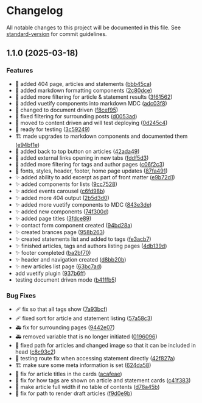 # Changelog

All notable changes to this project will be documented in this file. See [standard-version](https://github.com/conventional-changelog/standard-version) for commit guidelines.

## 1.1.0 (2025-03-18)


### Features

* :art: added 404 page, articles and statements ([bbb45ca](https://github.com/marvinroman/iedsa.org/commit/bbb45cac8c729efc6d98eb699a1203ab6cde07b7))
* :art: added markdown formatting components ([2c80dce](https://github.com/marvinroman/iedsa.org/commit/2c80dce462ba92b5a69fdb4e0b0dece7889cb6a3))
* :art: added more filtering for article & statement results ([3f61562](https://github.com/marvinroman/iedsa.org/commit/3f6156234147c7aa646b25e39144d397da75ec66))
* :art: added vuetify components into markdown MDC ([adc03f8](https://github.com/marvinroman/iedsa.org/commit/adc03f8efcf08fe520041b2e5788799b95b36682))
* :art: changed to document driven ([f8cef95](https://github.com/marvinroman/iedsa.org/commit/f8cef95b50f72666f39559f2ce29e3f34acbb5ad))
* :art: fixed filtering for surrounding posts ([d0053ad](https://github.com/marvinroman/iedsa.org/commit/d0053ad8c656df0d46a97ca75a18d82cb366cf37))
* :art: moved to content driven and will test deploying ([0d245c4](https://github.com/marvinroman/iedsa.org/commit/0d245c4f737024afb36abb65c0a93de35569e4ec))
* :bookmark: ready for testing ([3c59249](https://github.com/marvinroman/iedsa.org/commit/3c592494549db0f4c4793a3a1d4f5c1b34a38b19))
* :building_construction: made upgrades to markdown components and documented them ([e94bf1e](https://github.com/marvinroman/iedsa.org/commit/e94bf1eabe20ea65406b6bfd08ecaa3c740905b5))
* :lipstick: added back to top button on articles ([42ada49](https://github.com/marvinroman/iedsa.org/commit/42ada49072784ceec08580e2cc27c7338c553dae))
* :lipstick: added external links opening in new tabs ([fddf5d3](https://github.com/marvinroman/iedsa.org/commit/fddf5d3b328b3fb495a6516f8656e8eea2dfe7ba))
* :lipstick: added more filtering for tags and author pages ([c06f2c3](https://github.com/marvinroman/iedsa.org/commit/c06f2c3bd8c7a77317a78cf3b50b89f9d8d9aacb))
* :lipstick: fonts, styles, header, footer, home page updates ([87fa491](https://github.com/marvinroman/iedsa.org/commit/87fa4916ec5193ca8481f5e0432a046db048450e))
* :sparkles: added ability to add excerpt as part of front matter ([e9b72d1](https://github.com/marvinroman/iedsa.org/commit/e9b72d1323414735ac11aaf3e3d6c8045a01c1e7))
* :sparkles: added components for lists ([9cc7528](https://github.com/marvinroman/iedsa.org/commit/9cc752850d2a44e1aa312abe1281e5623eb11c31))
* :sparkles: added events carousel ([c6fd98b](https://github.com/marvinroman/iedsa.org/commit/c6fd98b2df0847c8c982f4b239a922cb1fc7abde))
* :sparkles: added more 404 output ([2b5d3d0](https://github.com/marvinroman/iedsa.org/commit/2b5d3d06fde0e65f1f05f803f30e5c44fc0ea97d))
* :sparkles: added more vuetify components to MDC ([843e3de](https://github.com/marvinroman/iedsa.org/commit/843e3de4d2bbbe94d946b223c3fa7585d41d6ac7))
* :sparkles: added new components ([74f300d](https://github.com/marvinroman/iedsa.org/commit/74f300d2eff07d2d142be3bc13fce729f0d49c61))
* :sparkles: added page titles ([3fdce89](https://github.com/marvinroman/iedsa.org/commit/3fdce89d63bdba74ae3b984934a6eefa993e57a2))
* :sparkles: contact form component created ([94bd28a](https://github.com/marvinroman/iedsa.org/commit/94bd28a58e1c566ee5b5c22b42413a7d464911ae))
* :sparkles: created brances page ([958b263](https://github.com/marvinroman/iedsa.org/commit/958b263f101fef904f829a0e9859934c417d2d97))
* :sparkles: created statements list and added to tags ([fe3acb7](https://github.com/marvinroman/iedsa.org/commit/fe3acb7ba5c4737884f9dfd1d12428209c4a7952))
* :sparkles: finished articles, tags and authors listing pages ([4db139d](https://github.com/marvinroman/iedsa.org/commit/4db139d7add00d371fda8f0e1d01e1b97b101a2b))
* :sparkles: footer completed ([ba2bf70](https://github.com/marvinroman/iedsa.org/commit/ba2bf707ebe6c315c1799df7c87f6c85bf7a38ca))
* :sparkles: header and navigation created ([d8bb20b](https://github.com/marvinroman/iedsa.org/commit/d8bb20b7a580e3298307a4772d6a1a0e789a19ca))
* :sparkles: new articles list page ([63bc7ad](https://github.com/marvinroman/iedsa.org/commit/63bc7ada8bc95903af376ff9c65fed240b9f7270))
* add vuetify plugin ([937b6ff](https://github.com/marvinroman/iedsa.org/commit/937b6ffc235d5b6350405b0328302f383ff33323))
* testing document driven mode ([b41ffb5](https://github.com/marvinroman/iedsa.org/commit/b41ffb5975e9898fcd2aa498c4b88388ff84c1a9))


### Bug Fixes

* :adhesive_bandage: fix so that all tags show ([7a93bcf](https://github.com/marvinroman/iedsa.org/commit/7a93bcfacb790de5f9b656708174d36ea0cd5e91))
* :adhesive_bandage: fixed sort for article and statement listing ([57a58c3](https://github.com/marvinroman/iedsa.org/commit/57a58c39f8f0fd52e328bce78076ac526c4dfd5a))
* :ambulance: fix for surrounding pages ([9442e07](https://github.com/marvinroman/iedsa.org/commit/9442e078ee51f34b56a345ea15a40573a863f11a))
* :ambulance: removed variable that is no longer initiated ([0196096](https://github.com/marvinroman/iedsa.org/commit/0196096cb42e7306efb65d4e0607a587dbf64cf6))
* :bug: fixed path for articles and changed image so that it can be included in head ([c8c93c2](https://github.com/marvinroman/iedsa.org/commit/c8c93c2980bbea5786b55c88225df28153cd3021))
* :bug: testing route fix when accessing statement directly ([42f827a](https://github.com/marvinroman/iedsa.org/commit/42f827ae495d7ea1382ad56a0371ef0d10d74cc2))
* :building_construction: make sure some meta information is set ([624da58](https://github.com/marvinroman/iedsa.org/commit/624da5899ffd2a2ca3aa8bc677c0aa2e6126a0e9))
* :lipstick: fix for article titles in the cards ([acafeae](https://github.com/marvinroman/iedsa.org/commit/acafeae7b38a79f61d92be6057e56d75a7835015))
* :lipstick: fix for how tags are shown on article and statement cards ([c41f383](https://github.com/marvinroman/iedsa.org/commit/c41f383b55825f673ed0e6e9ceebf0a5e7e17e23))
* :lipstick: make article full width if no table of contents ([d78a45b](https://github.com/marvinroman/iedsa.org/commit/d78a45b184b6d213064283dbbb2bc468a1115bfd))
* :wrench: fix for path to render draft articles ([f9d0e9b](https://github.com/marvinroman/iedsa.org/commit/f9d0e9bac4a4d653c4540e7f44439467dffa205f))

